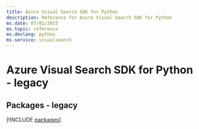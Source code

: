 ```yaml
---
title: Azure Visual Search SDK for Python
description: Reference for Azure Visual Search SDK for Python
ms.date: 07/01/2025
ms.topic: reference
ms.devlang: python
ms.service: visualsearch
---
```

# Azure Visual Search SDK for Python - legacy
## Packages - legacy
[!INCLUDE [packages](visual-search-index.md)]
